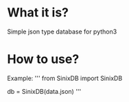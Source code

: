 # What it is?
Simple json type database for python3

# How to use?
Example:
'''
from SinixDB import SinixDB

db = SinixDB(data.json)
'''

